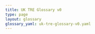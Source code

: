 ```yaml
---
title: UK TRE Glossary v0
type: page
layout: glossary
glossary_yaml: uk-tre-glossary-v0.yaml
---
```

